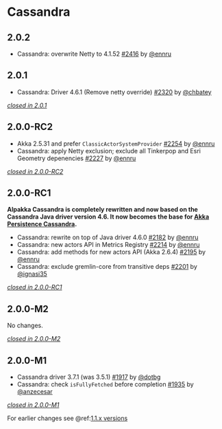 # Cassandra

## 2.0.2

- Cassandra: overwrite Netty to 4.1.52 [#2416](https://github.com/akka/alpakka/issues/2416) by [@ennru](https://github.com/ennru)

## 2.0.1

- Cassandra: Driver 4.6.1 (Remove netty override) [#2320](https://github.com/akka/alpakka/issues/2320) by [@chbatey](https://github.com/chbatey)

[*closed in 2.0.1*](https://github.com/akka/alpakka/issues?q=is%3Aclosed+milestone%3A2.0.1+label%3Ap%3Acassandra)

## 2.0.0-RC2

- Akka 2.5.31 and prefer `ClassicActorSystemProvider` [#2254](https://github.com/akka/alpakka/issues/2254) by [@ennru](https://github.com/ennru)
- Cassandra: apply Netty exclusion; exclude all Tinkerpop and Esri Geometry depenencies [#2227](https://github.com/akka/alpakka/issues/2227) by [@ennru](https://github.com/ennru)

[*closed in 2.0.0-RC2*](https://github.com/akka/alpakka/issues?q=is%3Aclosed+milestone%3A2.0.0-RC2+label%3Ap%3Acassandra)


## 2.0.0-RC1

**Alpakka Cassandra is completely rewritten and now based on the Cassandra Java driver version 4.6. It now becomes the base for [Akka Persistence Cassandra](https://doc.akka.io/libraries/akka-persistence-cassandra/1.0/).**

- Cassandra: rewrite on top of Java driver 4.6.0 [#2182](https://github.com/akka/alpakka/issues/2182) by [@ennru](https://github.com/ennru)
- Cassandra: new actors API in Metrics Registry [#2214](https://github.com/akka/alpakka/issues/2214) by [@ennru](https://github.com/ennru)
- Cassandra: add methods for new actors API (Akka 2.6.4) [#2195](https://github.com/akka/alpakka/issues/2195) by [@ennru](https://github.com/ennru)
- Cassandra: exclude gremlin-core from transitive deps [#2201](https://github.com/akka/alpakka/issues/2201) by [@ignasi35](https://github.com/ignasi35)

[*closed in 2.0.0-RC1*](https://github.com/akka/alpakka/issues?q=is%3Aclosed+milestone%3A2.0.0-RC1+label%3Ap%3Acassandra)

## 2.0.0-M2

No changes.

[*closed in 2.0.0-M2*](https://github.com/akka/alpakka/issues?q=is%3Aclosed+milestone%3A2.0.0-M2+label%3Ap%3Acassandra)


## 2.0.0-M1

- Cassandra driver 3.7.1 (was 3.5.1) [#1917](https://github.com/akka/alpakka/pull/1917) by [@dotbg](https://github.com/dotbg)
- Cassandra: check `isFullyFetched` before completion [#1935](https://github.com/akka/alpakka/issues/1935) by [@anzecesar](https://github.com/anzecesar)

[*closed in 2.0.0-M1*](https://github.com/akka/alpakka/issues?q=is%3Aclosed+milestone%3A2.0.0-M1+label%3Ap%3Acassandra)

For earlier changes see @ref:[1.1.x versions](../1.1.x/cassandra.md)
